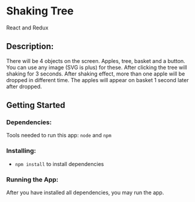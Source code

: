 # Shaking Tree
React and Redux 

## Description:
There will be 4 objects on the screen. Apples, tree, basket and a button. You can use any image (SVG is plus) for these. After clicking the tree will shaking for 3 seconds. After shaking effect, more than one apple will be dropped in different time. The apples will appear on basket 1 second later after dropped. 

## Getting Started

### Dependencies:
Tools needed to run this app: `node` and `npm`

### Installing:
* `npm install` to install dependencies

### Running the App:
After you have installed all dependencies, you may run the app.
